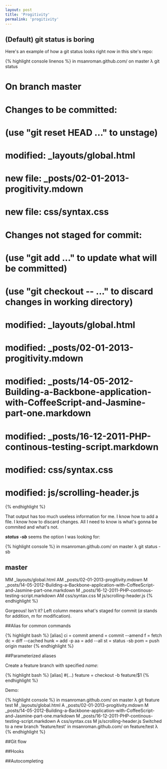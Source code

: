 ```yaml
---
layout: post
title: 'Progitivity'
permalink: 'progitivity'
---
```


## (Default) git status is boring

Here's an example of how a git status looks right now in this site's repo:

{% highlight console linenos %}
in msanroman.github.com/ on master 
λ git status
# On branch master
# Changes to be committed:
#   (use "git reset HEAD <file>..." to unstage)
#
#   modified:   _layouts/global.html
#   new file:   _posts/02-01-2013-progitivity.mdown
#   new file:   css/syntax.css
#
# Changes not staged for commit:
#   (use "git add <file>..." to update what will be committed)
#   (use "git checkout -- <file>..." to discard changes in working directory)
#
#   modified:   _layouts/global.html
#   modified:   _posts/02-01-2013-progitivity.mdown
#   modified:   _posts/14-05-2012-Building-a-Backbone-application-with-CoffeeScript-and-Jasmine-part-one.markdown
#   modified:   _posts/16-12-2011-PHP-continous-testing-script.markdown
#   modified:   css/syntax.css
#   modified:   js/scrolling-header.js
{% endhighlight %}

That output has too much useless information for me. I know how to add a file. I know how to discard changes. All I need to know is what's gonna be commited and what's not.

***status -sb*** seems the option I was looking for:

{% highlight console %}
in msanroman.github.com/ on master 
λ git status -sb                   
## master
MM _layouts/global.html
AM _posts/02-01-2013-progitivity.mdown
 M _posts/14-05-2012-Building-a-Backbone-application-with-CoffeeScript-and-Jasmine-part-one.markdown
 M _posts/16-12-2011-PHP-continous-testing-script.markdown
AM css/syntax.css
 M js/scrolling-header.js
{% endhighlight %}

Gorgeous! Isn't it? Left column means what's staged for commit (*a* stands for addition, *m* for modification).

##Alias for common commands

{% highlight bash %}
[alias]
    ci = commit
    amend = commit --amend
    f = fetch
    dc = diff --cached
    hunk = add -p
    aa = add --all
    st = status -sb
    pom = push origin master
{% endhighlight %}

##Parameterized aliases

Create a feature branch with specified *name*:

{% highlight bash %}
[alias]
    #(...)
    feature = checkout -b feature/$1
{% endhighlight %}

Demo:

{% highlight console %}
in msanroman.github.com/ on master 
λ git feature test
M   _layouts/global.html
A   _posts/02-01-2013-progitivity.mdown
M   _posts/14-05-2012-Building-a-Backbone-application-with-CoffeeScript-and-Jasmine-part-one.markdown
M   _posts/16-12-2011-PHP-continous-testing-script.markdown
A   css/syntax.css
M   js/scrolling-header.js
Switched to a new branch 'feature/test'
in msanroman.github.com/ on feature/test 
λ
{% endhighlight %}

##Git flow

##Hooks

##Autocompleting